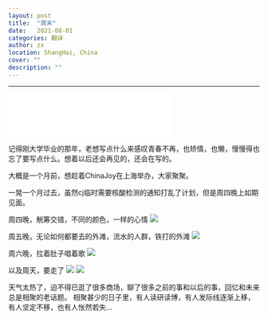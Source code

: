 ```yaml
---
layout: post
title:  "周末"
date:   2021-08-01
categories: 翻译 
author: zx
location: ShangHai, China
cover: ""
description: ""
---
```

---

<iframe frameborder="no" border="0" marginwidth="0" marginheight="0" width=330 height=86 src="//music.163.com/outchain/player?type=2&id=5230500&auto=1&height=66"></iframe>

记得刚大学毕业的那年，老想写点什么来感叹青春不再，也矫情，也懒，慢慢得也忘了要写点什么。想着以后还会再见的，还会在写的。

大概是一个月前，想趁着ChinaJoy在上海举办，大家聚聚。

一晃一个月过去，虽然cj临时需要核酸检测的通知打乱了计划，但是周四晚上如期见面。

周四晚，觥筹交错，不同的颜色，一样的心情
![](https://zxblog.oss-cn-hangzhou.aliyuncs.com/20210731/2.jpg)

周五晚，无论如何都要去的外滩，流水的人群，铁打的外滩
![](https://zxblog.oss-cn-hangzhou.aliyuncs.com/20210731/17.jpg)

周六晚，拉着肚子唱着歌
![](https://zxblog.oss-cn-hangzhou.aliyuncs.com/20210731/18.jpg)

以及周天，要走了
![](https://zxblog.oss-cn-hangzhou.aliyuncs.com/20210731/7.jpg)
![](https://zxblog.oss-cn-hangzhou.aliyuncs.com/20210731/16.jpg)

天气太热了，迫不得已逛了很多商场，聊了很多之前的事和以后的事，回忆和未来总是相聚的老话题。
相聚甚少的日子里，有人读研读博，有人发际线逐渐上移，有人坚定不移，也有人怅然若失...
